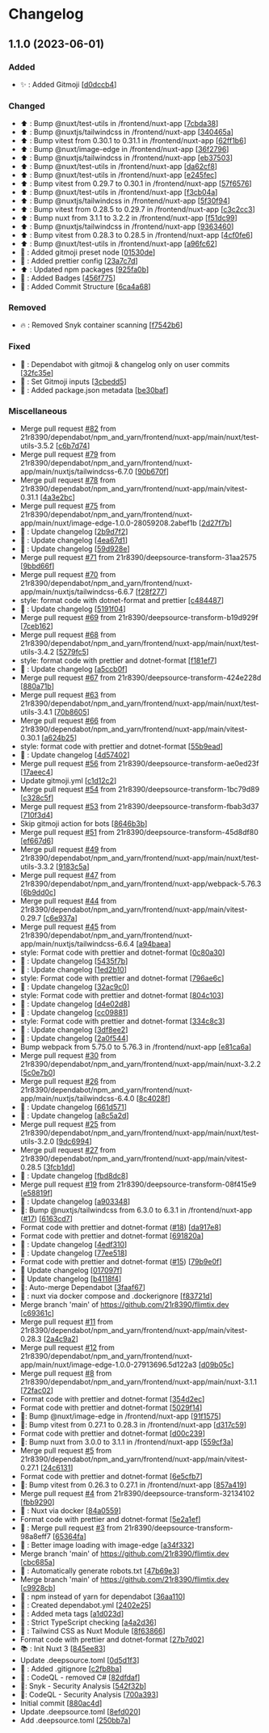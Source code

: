 # Changelog

<a name="1.1.0"></a>
## 1.1.0 (2023-06-01)

### Added

- ✨ : Added Gitmoji [[d0dccb4](https://github.com/21r8390/flimtix.dev/commit/d0dccb43cb4a7120497a24c05ba0a12e075c2859)]

### Changed

- ⬆️ : Bump @nuxt/test-utils in /frontend/nuxt-app [[7cbda38](https://github.com/21r8390/flimtix.dev/commit/7cbda38796e0ef852aaf7cbbae28aeaa73a98cee)]
- ⬆️ : Bump @nuxtjs/tailwindcss in /frontend/nuxt-app [[340465a](https://github.com/21r8390/flimtix.dev/commit/340465a0e02ae1aba5cf8462f1a084254f40a318)]
- ⬆️ : Bump vitest from 0.30.1 to 0.31.1 in /frontend/nuxt-app [[62ff1b6](https://github.com/21r8390/flimtix.dev/commit/62ff1b6b456fd12a1efa237cf42077cbcb3c70fe)]
- ⬆️ : Bump @nuxt/image-edge in /frontend/nuxt-app [[36f2796](https://github.com/21r8390/flimtix.dev/commit/36f27967a4ab064226aaadfe885809d1a31be7a9)]
- ⬆️ : Bump @nuxtjs/tailwindcss in /frontend/nuxt-app [[eb37503](https://github.com/21r8390/flimtix.dev/commit/eb3750367357d99d71228c7420ac8184d3bc3488)]
- ⬆️ : Bump @nuxt/test-utils in /frontend/nuxt-app [[da62cf8](https://github.com/21r8390/flimtix.dev/commit/da62cf87cfdadd74c8a3023e880cc80ffc6c871b)]
- ⬆️ : Bump @nuxt/test-utils in /frontend/nuxt-app [[e245fec](https://github.com/21r8390/flimtix.dev/commit/e245fec63611f88bdf42dd2acbb3047cac2d7cb2)]
- ⬆️ : Bump vitest from 0.29.7 to 0.30.1 in /frontend/nuxt-app [[57f6576](https://github.com/21r8390/flimtix.dev/commit/57f65766a49a811ad740bf329b3d0ea8e1578afa)]
- ⬆️ : Bump @nuxt/test-utils in /frontend/nuxt-app [[f3cb04a](https://github.com/21r8390/flimtix.dev/commit/f3cb04a41cdca6038f51e0ff54dda9572e25a089)]
- ⬆️ : Bump @nuxtjs/tailwindcss in /frontend/nuxt-app [[5f30f94](https://github.com/21r8390/flimtix.dev/commit/5f30f94303087ed8abc90bba39f6d7005c58834e)]
- ⬆️ : Bump vitest from 0.28.5 to 0.29.7 in /frontend/nuxt-app [[c3c2cc3](https://github.com/21r8390/flimtix.dev/commit/c3c2cc32d6f7141f1d3c33ec0b02813922912db0)]
- ⬆️ : Bump nuxt from 3.1.1 to 3.2.2 in /frontend/nuxt-app [[f51dc99](https://github.com/21r8390/flimtix.dev/commit/f51dc994df88e6bdf8a28603e0be7ad83ed6fc4f)]
- ⬆️ : Bump @nuxtjs/tailwindcss in /frontend/nuxt-app [[9363460](https://github.com/21r8390/flimtix.dev/commit/936346082c402a9607054e8109c37d126aba25f6)]
- ⬆️ : Bump vitest from 0.28.3 to 0.28.5 in /frontend/nuxt-app [[4cf0fe6](https://github.com/21r8390/flimtix.dev/commit/4cf0fe66e6c0aaddb811010cd60b64c7b2ced5d1)]
- ⬆️ : Bump @nuxt/test-utils in /frontend/nuxt-app [[a96fc62](https://github.com/21r8390/flimtix.dev/commit/a96fc6240057b5cd8b812ffce0fcd73e4ee9b583)]
- 🔧 : Added gitmoji preset node [[01530de](https://github.com/21r8390/flimtix.dev/commit/01530de516b931774a6753cb479ba1cd2a4524e3)]
- 🔧 : Added prettier config [[23a7c7d](https://github.com/21r8390/flimtix.dev/commit/23a7c7d7fa33e7b3e3c4150b3a48da0f2e32a02a)]
- ⬆️ : Updated npm packages [[925fa0b](https://github.com/21r8390/flimtix.dev/commit/925fa0b18ab9f5922ad0661b50e9f7ba302553b8)]
- 💬 : Added Badges [[456f775](https://github.com/21r8390/flimtix.dev/commit/456f77510f684ea434147598cd54cffac65cfd0c)]
- 💬 : Added Commit Structure [[6ca4a68](https://github.com/21r8390/flimtix.dev/commit/6ca4a68684baf031ba6a928edbbb956b8ec0fb01)]

### Removed

- 🔥 : Removed Snyk container scanning [[f7542b6](https://github.com/21r8390/flimtix.dev/commit/f7542b618f7a42ce6187e4ca30fe6d108903e49f)]

### Fixed

- 💚 : Dependabot with gitmoji &amp; changelog only on user commits [[32fc35e](https://github.com/21r8390/flimtix.dev/commit/32fc35e1f2e6d96d2f0039bf4242b293c8a6eda3)]
- 💚 : Set Gitmoji inputs [[3cbedd5](https://github.com/21r8390/flimtix.dev/commit/3cbedd5f231cf9b6d0e844d7d671e373d62bbea1)]
- 💚 : Added package.json metadata [[be30baf](https://github.com/21r8390/flimtix.dev/commit/be30baf6569285422fec4d907b10a4e24c04c7ec)]

### Miscellaneous

-  Merge pull request [#82](https://github.com/21r8390/flimtix.dev/issues/82) from 21r8390/dependabot/npm_and_yarn/frontend/nuxt-app/main/nuxt/test-utils-3.5.2 [[c6b7d74](https://github.com/21r8390/flimtix.dev/commit/c6b7d74b3928c236be7e10c3ffef7405f8e4843f)]
-  Merge pull request [#79](https://github.com/21r8390/flimtix.dev/issues/79) from 21r8390/dependabot/npm_and_yarn/frontend/nuxt-app/main/nuxtjs/tailwindcss-6.7.0 [[90b670f](https://github.com/21r8390/flimtix.dev/commit/90b670fe66db957885390c6c122bc6786f2c5865)]
-  Merge pull request [#78](https://github.com/21r8390/flimtix.dev/issues/78) from 21r8390/dependabot/npm_and_yarn/frontend/nuxt-app/main/vitest-0.31.1 [[4a3e2bc](https://github.com/21r8390/flimtix.dev/commit/4a3e2bca9598ac086f9c195dcbbd8fced1a64aa3)]
-  Merge pull request [#75](https://github.com/21r8390/flimtix.dev/issues/75) from 21r8390/dependabot/npm_and_yarn/frontend/nuxt-app/main/nuxt/image-edge-1.0.0-28059208.2abef1b [[2d27f7b](https://github.com/21r8390/flimtix.dev/commit/2d27f7b27327b855f5daa00455391aec2d7eb3f7)]
- 📝 : Update changelog [[2b9d7f2](https://github.com/21r8390/flimtix.dev/commit/2b9d7f2b284be398b39b31793bb77aa7a295ef62)]
- 📝 : Update changelog [[4ea67d1](https://github.com/21r8390/flimtix.dev/commit/4ea67d1d8cafacdcbc9fcbc3d026e60989bb1c59)]
- 📝 : Update changelog [[59d928e](https://github.com/21r8390/flimtix.dev/commit/59d928eeccb71b638d4fdaf16f89cc91118ba0a9)]
-  Merge pull request [#71](https://github.com/21r8390/flimtix.dev/issues/71) from 21r8390/deepsource-transform-31aa2575 [[9bbd66f](https://github.com/21r8390/flimtix.dev/commit/9bbd66fb62eab8057bed7b46bd280051b6284b72)]
-  Merge pull request [#70](https://github.com/21r8390/flimtix.dev/issues/70) from 21r8390/dependabot/npm_and_yarn/frontend/nuxt-app/main/nuxtjs/tailwindcss-6.6.7 [[f28f277](https://github.com/21r8390/flimtix.dev/commit/f28f277e6a2a67626e03c77f1230449919022505)]
-  style: format code with dotnet-format and prettier [[c484487](https://github.com/21r8390/flimtix.dev/commit/c484487b8513658219c95d11c1b13040a2d50323)]
- 📝 : Update changelog [[5191f04](https://github.com/21r8390/flimtix.dev/commit/5191f04df1e62e04bdea4b501ffd0863d8d1730c)]
-  Merge pull request [#69](https://github.com/21r8390/flimtix.dev/issues/69) from 21r8390/deepsource-transform-b19d929f [[7ceb162](https://github.com/21r8390/flimtix.dev/commit/7ceb1623ce7dd7b1b10217069e70535bc300f1f5)]
-  Merge pull request [#68](https://github.com/21r8390/flimtix.dev/issues/68) from 21r8390/dependabot/npm_and_yarn/frontend/nuxt-app/main/nuxt/test-utils-3.4.2 [[5279fc5](https://github.com/21r8390/flimtix.dev/commit/5279fc5adfa287c0f0183514c77fcb6cf2f23125)]
-  style: format code with prettier and dotnet-format [[f181ef7](https://github.com/21r8390/flimtix.dev/commit/f181ef7bc3bc9cf14687a75ab594c167263bf216)]
- 📝 : Update changelog [[a5ccb0f](https://github.com/21r8390/flimtix.dev/commit/a5ccb0ff2d2f84c2669c48e6e3ea1f770888896a)]
-  Merge pull request [#67](https://github.com/21r8390/flimtix.dev/issues/67) from 21r8390/deepsource-transform-424e228d [[880a71b](https://github.com/21r8390/flimtix.dev/commit/880a71bb1648a0edcd637d47f756e63c53dd4d8f)]
-  Merge pull request [#63](https://github.com/21r8390/flimtix.dev/issues/63) from 21r8390/dependabot/npm_and_yarn/frontend/nuxt-app/main/nuxt/test-utils-3.4.1 [[70b8605](https://github.com/21r8390/flimtix.dev/commit/70b8605967f2d154b2627911bd1bdde8916e0677)]
-  Merge pull request [#66](https://github.com/21r8390/flimtix.dev/issues/66) from 21r8390/dependabot/npm_and_yarn/frontend/nuxt-app/main/vitest-0.30.1 [[a624b25](https://github.com/21r8390/flimtix.dev/commit/a624b250c455fff5affa7055b252e844ce4c1a00)]
-  style: format code with prettier and dotnet-format [[55b9ead](https://github.com/21r8390/flimtix.dev/commit/55b9eadac58ae99b622dd897eb929f0b5b85bf73)]
- 📝 : Update changelog [[4d57402](https://github.com/21r8390/flimtix.dev/commit/4d574021e680cb873001bb189b44befbbed228a9)]
-  Merge pull request [#56](https://github.com/21r8390/flimtix.dev/issues/56) from 21r8390/deepsource-transform-ae0ed23f [[17aeec4](https://github.com/21r8390/flimtix.dev/commit/17aeec40a8df19926dc0ff5c7a917fa788229e69)]
-  Update gitmoji.yml [[c1d12c2](https://github.com/21r8390/flimtix.dev/commit/c1d12c28400c3cb1469d2410dcfecfe7ff81ac9d)]
-  Merge pull request [#54](https://github.com/21r8390/flimtix.dev/issues/54) from 21r8390/deepsource-transform-1bc79d89 [[c328c5f](https://github.com/21r8390/flimtix.dev/commit/c328c5fdd201308d5ec24d341c32228a5523c4c0)]
-  Merge pull request [#53](https://github.com/21r8390/flimtix.dev/issues/53) from 21r8390/deepsource-transform-fbab3d37 [[710f3d4](https://github.com/21r8390/flimtix.dev/commit/710f3d41111082c4df5b1cca36c8bb3efc013538)]
-  Skip gitmoji action for bots [[8646b3b](https://github.com/21r8390/flimtix.dev/commit/8646b3b73c00eae661ace9391fc633716af9b2fa)]
-  Merge pull request [#51](https://github.com/21r8390/flimtix.dev/issues/51) from 21r8390/deepsource-transform-45d8df80 [[ef667d6](https://github.com/21r8390/flimtix.dev/commit/ef667d6c9acca055716ef20f10a570428800750d)]
-  Merge pull request [#49](https://github.com/21r8390/flimtix.dev/issues/49) from 21r8390/dependabot/npm_and_yarn/frontend/nuxt-app/main/nuxt/test-utils-3.3.2 [[9183c5a](https://github.com/21r8390/flimtix.dev/commit/9183c5ae68ed633d49a8dc71b5a436ada2761b57)]
-  Merge pull request [#47](https://github.com/21r8390/flimtix.dev/issues/47) from 21r8390/dependabot/npm_and_yarn/frontend/nuxt-app/webpack-5.76.3 [[6b9dd0c](https://github.com/21r8390/flimtix.dev/commit/6b9dd0cb3912ffc02594e06a07bcd2f88877da09)]
-  Merge pull request [#44](https://github.com/21r8390/flimtix.dev/issues/44) from 21r8390/dependabot/npm_and_yarn/frontend/nuxt-app/main/vitest-0.29.7 [[c6e937a](https://github.com/21r8390/flimtix.dev/commit/c6e937a56002dfd7ac9dca1a384c8080d29513f4)]
-  Merge pull request [#45](https://github.com/21r8390/flimtix.dev/issues/45) from 21r8390/dependabot/npm_and_yarn/frontend/nuxt-app/main/nuxtjs/tailwindcss-6.6.4 [[a94baea](https://github.com/21r8390/flimtix.dev/commit/a94baead2543b1ea5bef15aac4b9e85dc95a24dc)]
-  style: Format code with prettier and dotnet-format [[0c80a30](https://github.com/21r8390/flimtix.dev/commit/0c80a3047ca854a1266f35716668498d68b63676)]
- 📝 : Update changelog [[5435f7b](https://github.com/21r8390/flimtix.dev/commit/5435f7b8448b71f53d4e7384bc6a4f056dd3c596)]
- 📝 : Update changelog [[1ed2b10](https://github.com/21r8390/flimtix.dev/commit/1ed2b1021b9edd00e92ec46f9309687454931495)]
-  style: Format code with prettier and dotnet-format [[796ae6c](https://github.com/21r8390/flimtix.dev/commit/796ae6c4bd84a6026a09335e33dc0f8935b25e6d)]
- 📝 : Update changelog [[32ac9c0](https://github.com/21r8390/flimtix.dev/commit/32ac9c080a9234efdf72868dfd5730ecf214482a)]
-  style: Format code with prettier and dotnet-format [[804c103](https://github.com/21r8390/flimtix.dev/commit/804c103c46e9c591a4443cf513bb1216991d561c)]
- 📝 : Update changelog [[d4e02d8](https://github.com/21r8390/flimtix.dev/commit/d4e02d8410189f1a31fc10d801b605b34e994ef5)]
- 📝 : Update changelog [[cc09881](https://github.com/21r8390/flimtix.dev/commit/cc09881ff791c820188666065404a648de3934cf)]
-  style: Format code with prettier and dotnet-format [[334c8c3](https://github.com/21r8390/flimtix.dev/commit/334c8c334354fcfb548826be842171dbdd8acb59)]
- 📝 : Update changelog [[3df8ee2](https://github.com/21r8390/flimtix.dev/commit/3df8ee26ce407f72f0e22675f68afe5ffa20498a)]
- 📝 : Update changelog [[2a0f544](https://github.com/21r8390/flimtix.dev/commit/2a0f544ef45773b956428fc3bf73f3a1a3a354c4)]
-  Bump webpack from 5.75.0 to 5.76.3 in /frontend/nuxt-app [[e81ca6a](https://github.com/21r8390/flimtix.dev/commit/e81ca6ad00ccabfec2216d5684c78ae84e6796ff)]
-  Merge pull request [#30](https://github.com/21r8390/flimtix.dev/issues/30) from 21r8390/dependabot/npm_and_yarn/frontend/nuxt-app/main/nuxt-3.2.2 [[5c0e7b0](https://github.com/21r8390/flimtix.dev/commit/5c0e7b0ac5d186270f5ef393417c549a5e45300c)]
-  Merge pull request [#26](https://github.com/21r8390/flimtix.dev/issues/26) from 21r8390/dependabot/npm_and_yarn/frontend/nuxt-app/main/nuxtjs/tailwindcss-6.4.0 [[8c4028f](https://github.com/21r8390/flimtix.dev/commit/8c4028fee0585bdd221e876c921c7192884eba98)]
- 📝 : Update changelog [[661d571](https://github.com/21r8390/flimtix.dev/commit/661d57166bc8abbf5c8823f3a64262168faa2306)]
- 📝 : Update changelog [[a8c5a2d](https://github.com/21r8390/flimtix.dev/commit/a8c5a2de0edb2c96dc4fd4996e2e91bb4424e5d5)]
-  Merge pull request [#25](https://github.com/21r8390/flimtix.dev/issues/25) from 21r8390/dependabot/npm_and_yarn/frontend/nuxt-app/main/nuxt/test-utils-3.2.0 [[9dc6994](https://github.com/21r8390/flimtix.dev/commit/9dc6994abc6065aa63e8bcab9cf9f2cc17140f8e)]
-  Merge pull request [#27](https://github.com/21r8390/flimtix.dev/issues/27) from 21r8390/dependabot/npm_and_yarn/frontend/nuxt-app/main/vitest-0.28.5 [[3fcb1dd](https://github.com/21r8390/flimtix.dev/commit/3fcb1dd033ae0b5978e8fe14869b958bd4d9c0c7)]
- 📝 : Update changelog [[fbd8dc8](https://github.com/21r8390/flimtix.dev/commit/fbd8dc875d4e8acd8910d98ccf32c22eed83528e)]
-  Merge pull request [#19](https://github.com/21r8390/flimtix.dev/issues/19) from 21r8390/deepsource-transform-08f415e9 [[e58819f](https://github.com/21r8390/flimtix.dev/commit/e58819fe5f6e7741cd7ce15f9fc4dbd5b19d9201)]
- 📝 : Update changelog [[a903348](https://github.com/21r8390/flimtix.dev/commit/a9033488782547c63fd27fb82f13c7f459ba6360)]
-  👷: Bump @nuxtjs/tailwindcss from 6.3.0 to 6.3.1 in /frontend/nuxt-app ([#17](https://github.com/21r8390/flimtix.dev/issues/17)) [[6163cd7](https://github.com/21r8390/flimtix.dev/commit/6163cd7e1685409f6f4b4f544e3a36e5ac546a40)]
-  Format code with prettier and dotnet-format ([#18](https://github.com/21r8390/flimtix.dev/issues/18)) [[da917e8](https://github.com/21r8390/flimtix.dev/commit/da917e804bcd1467c91b99e2ec24f1434a6155de)]
-  Format code with prettier and dotnet-format [[691820a](https://github.com/21r8390/flimtix.dev/commit/691820a223beb1d13808492bfdb890d6218f4ced)]
- 📝 : Update changelog [[4edf310](https://github.com/21r8390/flimtix.dev/commit/4edf3100f67e4fdae380c006fbe2b8292c60db6a)]
- 📝 : Update changelog [[77ee518](https://github.com/21r8390/flimtix.dev/commit/77ee5188dbe800128190907fb32e6bc95b352827)]
-  Format code with prettier and dotnet-format ([#15](https://github.com/21r8390/flimtix.dev/issues/15)) [[79b9e0f](https://github.com/21r8390/flimtix.dev/commit/79b9e0f792d3db305d6a8d3fc08cc2ca42741aac)]
- 📝 Update changelog [[017097f](https://github.com/21r8390/flimtix.dev/commit/017097f68fea1f41e9e1089927e1b7fd26ca53cc)]
- 📝 Update changelog [[b4118f4](https://github.com/21r8390/flimtix.dev/commit/b4118f466342601bb162970621b46a89feb58a20)]
-  👷: Auto-merge Dependabot [[3faaf67](https://github.com/21r8390/flimtix.dev/commit/3faaf6798c7fd084637d3a0eb266299237689f72)]
- 🧱 : nuxt via docker compose and .dockerignore [[f83721d](https://github.com/21r8390/flimtix.dev/commit/f83721d87bbebb6e9d840d3636044a34e347affe)]
-  Merge branch &#x27;main&#x27; of https://github.com/21r8390/flimtix.dev [[c69361c](https://github.com/21r8390/flimtix.dev/commit/c69361cf85a8e338f0b32a79c2d821e6124d7d87)]
-  Merge pull request [#11](https://github.com/21r8390/flimtix.dev/issues/11) from 21r8390/dependabot/npm_and_yarn/frontend/nuxt-app/main/vitest-0.28.3 [[2a4c9a2](https://github.com/21r8390/flimtix.dev/commit/2a4c9a24892f64dcc3a3078780c5499ace45f06c)]
-  Merge pull request [#12](https://github.com/21r8390/flimtix.dev/issues/12) from 21r8390/dependabot/npm_and_yarn/frontend/nuxt-app/main/nuxt/image-edge-1.0.0-27913696.5d122a3 [[d09b05c](https://github.com/21r8390/flimtix.dev/commit/d09b05c1fa933f9d7de16ce5541d17d7d3650ab2)]
-  Merge pull request [#8](https://github.com/21r8390/flimtix.dev/issues/8) from 21r8390/dependabot/npm_and_yarn/frontend/nuxt-app/main/nuxt-3.1.1 [[72fac02](https://github.com/21r8390/flimtix.dev/commit/72fac022b200217927f6d2ebbcffd9778fbb6de3)]
-  Format code with prettier and dotnet-format [[354d2ec](https://github.com/21r8390/flimtix.dev/commit/354d2ec908400461bd36afee1b9ba31d0733f22f)]
-  Format code with prettier and dotnet-format [[5029f14](https://github.com/21r8390/flimtix.dev/commit/5029f14d73ce433ddd2539dac4236d96ede7c389)]
-  👷: Bump @nuxt/image-edge in /frontend/nuxt-app [[91f1575](https://github.com/21r8390/flimtix.dev/commit/91f15758a2aeaea29b10169036934c7b25a1a30d)]
-  👷: Bump vitest from 0.27.1 to 0.28.3 in /frontend/nuxt-app [[d317c59](https://github.com/21r8390/flimtix.dev/commit/d317c59f0386b0b96df708cbfc7834e55a8d5d1a)]
-  Format code with prettier and dotnet-format [[d00c239](https://github.com/21r8390/flimtix.dev/commit/d00c239e0eec61c175bec0b07d9913b524486504)]
-  👷: Bump nuxt from 3.0.0 to 3.1.1 in /frontend/nuxt-app [[559cf3a](https://github.com/21r8390/flimtix.dev/commit/559cf3a5491abc828486ff8a6e04123d7535b063)]
-  Merge pull request [#5](https://github.com/21r8390/flimtix.dev/issues/5) from 21r8390/dependabot/npm_and_yarn/frontend/nuxt-app/main/vitest-0.27.1 [[24c6131](https://github.com/21r8390/flimtix.dev/commit/24c61319695162ae76355e5b50815cd54b450298)]
-  Format code with prettier and dotnet-format [[6e5cfb7](https://github.com/21r8390/flimtix.dev/commit/6e5cfb756afa328642f267b968861af904811356)]
-  👷: Bump vitest from 0.26.3 to 0.27.1 in /frontend/nuxt-app [[857a419](https://github.com/21r8390/flimtix.dev/commit/857a419625e0d93071aa304cfed50e8020b1c15d)]
-  Merge pull request [#4](https://github.com/21r8390/flimtix.dev/issues/4) from 21r8390/deepsource-transform-32134102 [[fbb9290](https://github.com/21r8390/flimtix.dev/commit/fbb92904439b3bb4cfd06d301ceaaddc38068a16)]
- 📝 : Nuxt via docker [[84a0559](https://github.com/21r8390/flimtix.dev/commit/84a05591086a29b9e9c953253d963456ad4f6e16)]
-  Format code with prettier and dotnet-format [[5e2a1ef](https://github.com/21r8390/flimtix.dev/commit/5e2a1ef618d15372eb55ff4f7a3baba008ca00e1)]
- 🥞 : Merge pull request [#3](https://github.com/21r8390/flimtix.dev/issues/3) from 21r8390/deepsource-transform-98a8eff7 [[65364fa](https://github.com/21r8390/flimtix.dev/commit/65364fa22f7d475433aaf2d07de9b7cba6e649ad)]
- 📝 :  Better image loading with image-edge [[a34f332](https://github.com/21r8390/flimtix.dev/commit/a34f33212fde2aa6f6cddbaf97427c2f091eda91)]
-  Merge branch &#x27;main&#x27; of https://github.com/21r8390/flimtix.dev [[cbc685a](https://github.com/21r8390/flimtix.dev/commit/cbc685ab283e4b662c483a24e99aa9e87468db73)]
- 📝 : Automatically generate robots.txt [[47b69e3](https://github.com/21r8390/flimtix.dev/commit/47b69e3cf4ea7db9eaffd5bf1f43ee4f6870912c)]
-  Merge branch &#x27;main&#x27; of https://github.com/21r8390/flimtix.dev [[c9928cb](https://github.com/21r8390/flimtix.dev/commit/c9928cbed64d6cf5de6231ec6d1f80a0d874cfe6)]
- 🤡 : npm instead of yarn for dependabot [[36aa110](https://github.com/21r8390/flimtix.dev/commit/36aa110b78347a4b65c92bb0f4fa57c0272b46d5)]
- 📝 : Created dependabot.yml [[2402e25](https://github.com/21r8390/flimtix.dev/commit/2402e258122552f9d9ffd647a21fa94ba2fd5a41)]
- 📝 : Added meta tags [[a1d023d](https://github.com/21r8390/flimtix.dev/commit/a1d023d33f769bab9a11caba5c57d37a6a3abbb7)]
- 📝 : Strict TypeScript checking [[a4a2d36](https://github.com/21r8390/flimtix.dev/commit/a4a2d36b04bc6ab97ac223000dcd2e33928f61a0)]
- 📝 : Tailwind CSS as Nuxt Module [[8f63866](https://github.com/21r8390/flimtix.dev/commit/8f638665b14564137f3679cbdc2baee700803d75)]
-  Format code with prettier and dotnet-format [[27b7d02](https://github.com/21r8390/flimtix.dev/commit/27b7d026337b67709b5a191d5c15c7a1d1dda85a)]
- 📚 : Init Nuxt 3 [[845ee83](https://github.com/21r8390/flimtix.dev/commit/845ee83ebcd64ee4e4a905b3e6b15ad2730b2941)]
-  Update .deepsource.toml [[0d5d1f3](https://github.com/21r8390/flimtix.dev/commit/0d5d1f30c8fe07a22fa9969c109dc3c1430071ab)]
- 📝 : Added .gitignore [[c2fb8ba](https://github.com/21r8390/flimtix.dev/commit/c2fb8ba9908d2a18adae3e7ca17f21f36ad2fe22)]
- 🤡 : CodeQL - removed C# [[82dfdaf](https://github.com/21r8390/flimtix.dev/commit/82dfdafe8abb227bbb47085311be7e9252fd1e91)]
-  👷: Snyk - Security Analysis [[542f32b](https://github.com/21r8390/flimtix.dev/commit/542f32bd59804167151ab908da569a00a70a77d8)]
-  👷: CodeQL - Security Analysis [[700a393](https://github.com/21r8390/flimtix.dev/commit/700a393772a81bdfc31d021d892b3c094e0ecfbb)]
-  Initial commit [[880ac4d](https://github.com/21r8390/flimtix.dev/commit/880ac4d3f2e0336642af86342c34fb4818fb0727)]
-  Update .deepsource.toml [[8efd020](https://github.com/21r8390/flimtix.dev/commit/8efd0202e19f3e0ca7cac173dcb387511095fa6a)]
-  Add .deepsource.toml [[250bb7a](https://github.com/21r8390/flimtix.dev/commit/250bb7af0c9f27c4616371a7f6bc7c9a3d13a262)]


